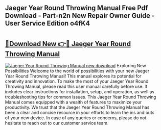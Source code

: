 ## Jaeger Year Round Throwing Manual Free Pdf Download - Part-n2n New Repair Owner Guide - User Service Edition o4fK4

# <h2><a href="http://bc35306.oget.top/?id=Jaeger+Year+Round+Throwing+Manual">🔗Download New 👉🔴 Jaeger Year Round Throwing Manual</a></h2>

[![Jaeger Year Round Throwing Manual new download](https://i.imgur.com/5g1atiW.png)](http://bc35306.oget.top/?id=Jaeger+Year+Round+Throwing+Manual)
Exploring New Possibilities Welcome to the world of possibilities with your new Jaeger Year Round Throwing Manual! This manual explores its potential for creativity and innovation. To make the most of your Jaeger Year Round Throwing Manual, please read this user manual carefully before use. It includes clear instructions for installation, setup, and operation, as well as troubleshooting tips for common issues. This Jaeger Year Round Throwing Manual comes equipped with a wealth of features to maximize your productivity. We trust that the Jaeger Year Round Throwing Manual has been a clear and concise resource in your efforts to learn the ins and outs of your new device. In case of any queries or concerns, please do not hesitate to reach out to our customer service team.
